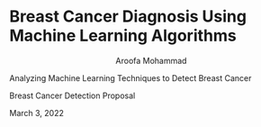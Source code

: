 # Breast Cancer Diagnosis Using Machine Learning Algorithms 
<p align="center">
  Aroofa Mohammad
  
  Analyzing Machine Learning Techniques to Detect Breast Cancer
  
  Breast Cancer Detection Proposal
  
  March 3, 2022
  
</p> 




